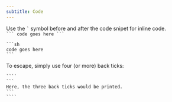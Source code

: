 ```yaml
---
subtitle: Code
---
```


Use the `` ` `` symbol before and after the code snipet for inline code.  
` ``` code goes here ``` `

````
```sh
code goes here
```
````

To escape, simply use four (or more) back ticks:

`````
````
```
Here, the three back ticks would be printed.
```
````
`````
